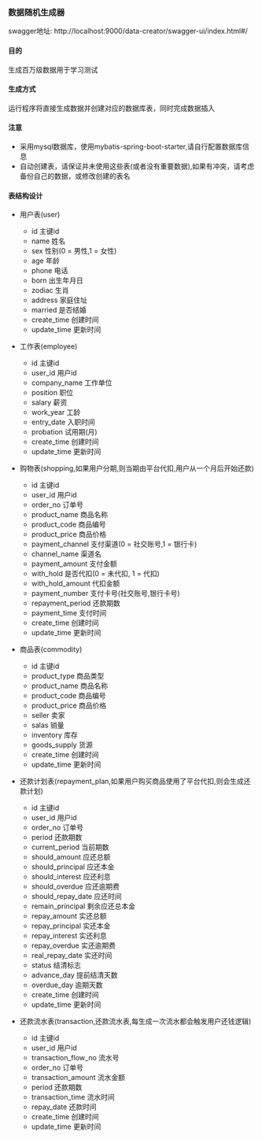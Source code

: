 ### 数据随机生成器
swagger地址: http://localhost:9000/data-creator/swagger-ui/index.html#/
#### 目的
生成百万级数据用于学习测试

#### 生成方式
运行程序将直接生成数据并创建对应的数据库表，同时完成数据插入

#### 注意
- 采用mysql数据库，使用mybatis-spring-boot-starter,请自行配置数据库信息
- 自动创建表，请保证并未使用这些表(或者没有重要数据),如果有冲突，请考虑备份自己的数据，或修改创建的表名

#### 表结构设计

- 用户表(user)
    - id 主键id
    - name 姓名
    - sex 性别(0 = 男性,1 = 女性)
    - age 年龄
    - phone 电话
    - born 出生年月日
    - zodiac 生肖
    - address 家庭住址
    - married 是否结婚
    - create_time 创建时间
    - update_time 更新时间
    
- 工作表(employee)
  - id 主键id
  - user_id 用户id
  - company_name 工作单位
  - position 职位
  - salary 薪资
  - work_year 工龄
  - entry_date 入职时间
  - probation 试用期(月)
  - create_time 创建时间
  - update_time 更新时间
  
- 购物表(shopping,如果用户分期,则当期由平台代扣,用户从一个月后开始还款)
  - id 主键id
  - user_id 用户id
  - order_no 订单号
  - product_name 商品名称
  - product_code 商品编号
  - product_price 商品价格
  - payment_channel 支付渠道(0 = 社交账号,1 = 银行卡)
  - channel_name 渠道名
  - payment_amount 支付金额
  - with_hold 是否代扣(0 = 未代扣, 1 = 代扣)
  - with_hold_amount 代扣金额
  - payment_number 支付卡号(社交账号,银行卡号)
  - repayment_period 还款期数
  - payment_time 支付时间
  - create_time 创建时间
  - update_time 更新时间
  
- 商品表(commodity)
  - id 主键id
  - product_type 商品类型
  - product_name 商品名称
  - product_code 商品编号
  - product_price 商品价格
  - seller 卖家
  - salas 销量
  - inventory 库存
  - goods_supply 货源
  - create_time 创建时间
  - update_time 更新时间
  
  
- 还款计划表(repayment_plan,如果用户购买商品使用了平台代扣,则会生成还款计划)
   - id 主键id
   - user_id 用户id
   - order_no 订单号
   - period 还款期数
   - current_period 当前期数
   - should_amount 应还总额
   - should_principal 应还本金
   - should_interest 应还利息
   - should_overdue 应还逾期费
   - should_repay_date 应还时间
   - remain_principal 剩余应还总本金
   - repay_amount 实还总额
   - repay_principal 实还本金
   - repay_interest 实还利息
   - repay_overdue 实还逾期费
   - real_repay_date 实还时间
   - status 结清标志
   - advance_day 提前结清天数
   - overdue_day 逾期天数
   - create_time 创建时间
   - update_time 更新时间
 
- 还款流水表(transaction,还款流水表,每生成一次流水都会触发用户还钱逻辑)
   - id 主键id
   - user_id 用户id
   - transaction_flow_no 流水号
   - order_no 订单号
   - transaction_amount 流水金额
   - period 还款期数
   - transaction_time 流水时间
   - repay_date 还款时间
   - create_time 创建时间
   - update_time 更新时间
